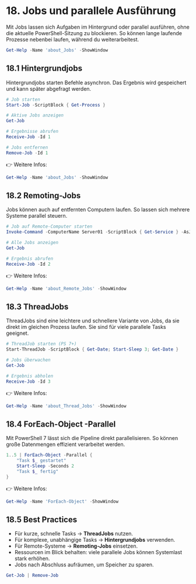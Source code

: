 # 18. Jobs und parallele Ausführung

Mit Jobs lassen sich Aufgaben im Hintergrund oder parallel ausführen, ohne die aktuelle PowerShell-Sitzung zu blockieren. So können lange laufende Prozesse nebenbei laufen, während du weiterarbeitest.

```powershell
Get-Help -Name 'about_Jobs' -ShowWindow
```

## 18.1 Hintergrundjobs

Hintergrundjobs starten Befehle asynchron. Das Ergebnis wird gespeichert und kann später abgefragt werden.

```powershell
# Job starten
Start-Job -ScriptBlock { Get-Process }

# Aktive Jobs anzeigen
Get-Job

# Ergebnisse abrufen
Receive-Job -Id 1

# Jobs entfernen
Remove-Job -Id 1
```

👉 Weitere Infos:

```powershell
Get-Help -Name 'about_Jobs' -ShowWindow
```

## 18.2 Remoting-Jobs

Jobs können auch auf entfernten Computern laufen. So lassen sich mehrere Systeme parallel steuern.

```powershell
# Job auf Remote-Computer starten
Invoke-Command -ComputerName Server01 -ScriptBlock { Get-Service } -AsJob

# Alle Jobs anzeigen
Get-Job

# Ergebnis abrufen
Receive-Job -Id 2
```

👉 Weitere Infos:

```powershell
Get-Help -Name 'about_Remote_Jobs' -ShowWindow
```

## 18.3 ThreadJobs

ThreadJobs sind eine leichtere und schnellere Variante von Jobs, da sie direkt im gleichen Prozess laufen. Sie sind für viele parallele Tasks geeignet.

```powershell
# ThreadJob starten (PS 7+)
Start-ThreadJob -ScriptBlock { Get-Date; Start-Sleep 3; Get-Date }

# Jobs überwachen
Get-Job

# Ergebnis abholen
Receive-Job -Id 3
```

👉 Weitere Infos:

```powershell
Get-Help -Name 'about_Thread_Jobs' -ShowWindow
```

## 18.4 ForEach-Object -Parallel

Mit PowerShell 7 lässt sich die Pipeline direkt parallelisieren. So können große Datenmengen effizient verarbeitet werden.

```powershell
1..5 | ForEach-Object -Parallel {
    "Task $_ gestartet"
    Start-Sleep -Seconds 2
    "Task $_ fertig"
}
```

👉 Weitere Infos:

```powershell
Get-Help -Name 'ForEach-Object' -ShowWindow
```

## 18.5 Best Practices

- Für kurze, schnelle Tasks → **ThreadJobs** nutzen.
- Für komplexe, unabhängige Tasks → **Hintergrundjobs** verwenden.
- Für Remote-Systeme → **Remoting-Jobs** einsetzen.
- Ressourcen im Blick behalten: viele parallele Jobs können Systemlast stark erhöhen.
- Jobs nach Abschluss aufräumen, um Speicher zu sparen.

```powershell
Get-Job | Remove-Job
```
